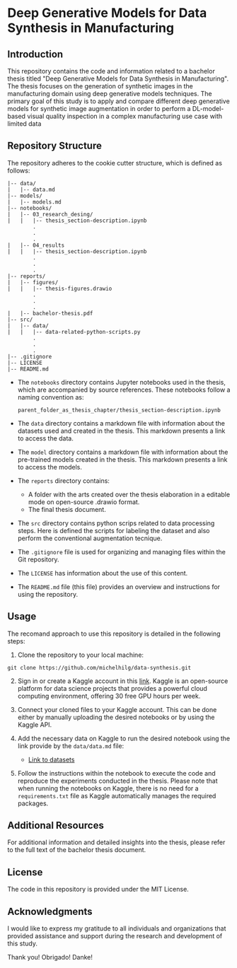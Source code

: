 # Deep Generative Models for Data Synthesis in Manufacturing

## Introduction

This repository contains the code and information related to a bachelor thesis titled "Deep Generative Models for Data Synthesis in Manufacturing". The thesis focuses on the generation of synthetic images in the manufacturing domain using deep generative models techniques. The primary goal of this study is to apply and compare different deep generative models for synthetic image augmentation in order to perform a DL-model-based visual quality inspection in a complex manufacturing use case with limited data

## Repository Structure

The repository adheres to the cookie cutter structure, which is defined as follows:

```
|-- data/
|   |-- data.md
|-- models/
|   |-- models.md
|-- notebooks/
|   |-- 03_research_desing/
|   |   |-- thesis_section-description.ipynb
        .
        .
        .
|   |-- 04_results
|   |   |-- thesis_section-description.ipynb
        .
        .
        .
|-- reports/
|   |-- figures/
|   |   |-- thesis-figures.drawio
        .
        .
        .
|   |-- bachelor-thesis.pdf
|-- src/
|   |-- data/
|   |   |-- data-related-python-scripts.py
        .
        .
        .
|-- .gitignore
|-- LICENSE
|-- README.md
```

- The `notebooks` directory contains Jupyter notebooks used in the thesis, which are accompanied by source references. These notebooks follow a naming convention as:

    ```
    parent_folder_as_thesis_chapter/thesis_section-description.ipynb

    ```

- The `data` directory contains a markdown file with information about the datasets used and created in the thesis. This markdown presents a link to access the data.

- The `model` directory contains a markdown file with information about the pre-trained models created in the thesis. This markdown presents a link to access the models.

- The `reports` directory contains:
    * A folder with the arts created over the thesis elaboration in a editable mode on open-source .drawio format. 
    * The final thesis document.

- The `src` directory contains python scrips related to data processing steps. Here is defined the scripts for labeling the dataset and also perform the conventional augmentation tecnique.

- The `.gitignore` file is used for organizing and managing files within the Git repository.

- The `LICENSE` has information about the use of this content.

- The `README.md` file (this file) provides an overview and instructions for using the repository.

## Usage

The recomand approach to use this repository is detailed in the following steps:

1. Clone the repository to your local machine:

```
git clone https://github.com/michelhilg/data-synthesis.git
```
2. Sign in or create a Kaggle account in this [link](https://www.kaggle.com). Kaggle is an open-source platform for data science projects that provides a powerful cloud computing environment, offering 30 free GPU hours per week.

3. Connect your cloned files to your Kaggle account. This can be done either by manually uploading the desired notebooks or by using the Kaggle API.

4. Add the necessary data on Kaggle to run the desired notebook using the link provide by the `data/data.md` file:

    * [Link to datasets](https://www.kaggle.com/michelhilgemberg/datasets?scroll=true)

5. Follow the instructions within the notebook to execute the code and reproduce the experiments conducted in the thesis. Please note that when running the notebooks on Kaggle, there is no need for a `requirements.txt` file as Kaggle automatically manages the required packages.


## Additional Resources

For additional information and detailed insights into the thesis, please refer to the full text of the bachelor thesis document.

## License

The code in this repository is provided under the MIT License.

## Acknowledgments

I would like to express my gratitude to all individuals and organizations that provided assistance and support during the research and development of this study.

Thank you! Obrigado! Danke!
